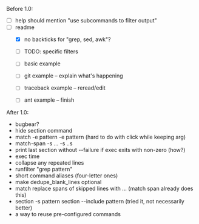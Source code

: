 
Before 1.0:

* [ ] help should mention "use subcommands to filter output"
* [ ] readme
  * [x] no backticks for "grep, sed, awk"?
  * [ ] TODO: specific filters
  * [ ] basic example
  * [ ] git example – explain what's happening
  * [ ] traceback example – reread/edit
  * [ ] ant example – finish


After 1.0:

* bugbear?
* hide section command
* match -e pattern -e pattern (hard to do with click while keeping arg)
* match-span -s ... -s ..s
* print last section without --failure if exec exits with non-zero (how?)
* exec time
* collapse any repeated lines
* runfilter "grep pattern"
* short command aliases (four-letter ones)
* make dedupe_blank_lines optional
* match replace spans of skipped lines with ... (match span already does this)
* section -s pattern section --include pattern (tried it, not necessarily better)
* a way to reuse pre-configured commands
